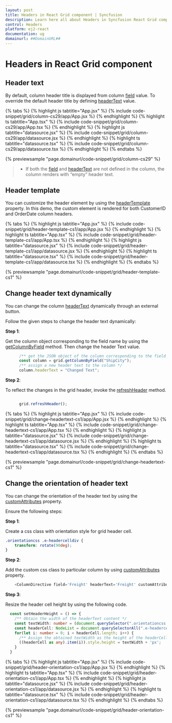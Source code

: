 ```yaml
---
layout: post
title: Headers in React Grid component | Syncfusion
description: Learn here all about Headers in Syncfusion React Grid component of Syncfusion Essential JS 2 and more.
control: Headers 
platform: ej2-react
documentation: ug
domainurl: ##DomainURL##
---
```


# Headers in React Grid component

## Header text

By default, column header title is displayed from column [field](https://ej2.syncfusion.com/react/documentation/api/grid/column/#field) value.
To override the default header title by defining [headerText](https://ej2.syncfusion.com/react/documentation/api/grid/column/#headertext) value.

{% tabs %}
{% highlight js tabtitle="App.jsx" %}
{% include code-snippet/grid/column-cs29/app/App.jsx %}
{% endhighlight %}
{% highlight ts tabtitle="App.tsx" %}
{% include code-snippet/grid/column-cs29/app/App.tsx %}
{% endhighlight %}
{% highlight js tabtitle="datasource.jsx" %}
{% include code-snippet/grid/column-cs29/app/datasource.jsx %}
{% endhighlight %}
{% highlight ts tabtitle="datasource.tsx" %}
{% include code-snippet/grid/column-cs29/app/datasource.tsx %}
{% endhighlight %}
{% endtabs %}

 {% previewsample "page.domainurl/code-snippet/grid/column-cs29" %}

> * If both the [field](https://ej2.syncfusion.com/react/documentation/api/grid/column/#field) and [headerText](https://ej2.syncfusion.com/react/documentation/api/grid/column/#headertext) are not defined in the column, the column renders with “empty” header text.

## Header template

You can customize the header element by using the [headerTemplate](https://ej2.syncfusion.com/react/documentation/api/grid/column/#headertemplate) property. In this demo, the custom element is rendered for both CustomerID and OrderDate column headers.

{% tabs %}
{% highlight js tabtitle="App.jsx" %}
{% include code-snippet/grid/header-template-cs1/app/App.jsx %}
{% endhighlight %}
{% highlight ts tabtitle="App.tsx" %}
{% include code-snippet/grid/header-template-cs1/app/App.tsx %}
{% endhighlight %}
{% highlight js tabtitle="datasource.jsx" %}
{% include code-snippet/grid/header-template-cs1/app/datasource.jsx %}
{% endhighlight %}
{% highlight ts tabtitle="datasource.tsx" %}
{% include code-snippet/grid/header-template-cs1/app/datasource.tsx %}
{% endhighlight %}
{% endtabs %}

 {% previewsample "page.domainurl/code-snippet/grid/header-template-cs1" %}

## Change header text dynamically

You can change the column [headerText](https://ej2.syncfusion.com/react/documentation/api/grid/column/#headertext) dynamically through an external button.

Follow the given steps to change the header text dynamically:

**Step 1**:

Get the column object corresponding to the field name by using the [getColumnByField](https://ej2.syncfusion.com/react/documentation/api/grid/#getcolumnbyfield) method.
Then change the header Text value.

```ts
      /** get the JSON object of the column corresponding to the field name */
      const column = grid.getColumnByField("ShipCity");
      /** assign a new header text to the column */
      column.headerText = "Changed Text";

```

**Step 2**:

To reflect the changes in the grid header, invoke the [refreshHeader](https://ej2.syncfusion.com/react/documentation/api/grid/#refreshheader) method.

```ts

      grid.refreshHeader();

```

{% tabs %}
{% highlight js tabtitle="App.jsx" %}
{% include code-snippet/grid/change-headertext-cs1/app/App.jsx %}
{% endhighlight %}
{% highlight ts tabtitle="App.tsx" %}
{% include code-snippet/grid/change-headertext-cs1/app/App.tsx %}
{% endhighlight %}
{% highlight js tabtitle="datasource.jsx" %}
{% include code-snippet/grid/change-headertext-cs1/app/datasource.jsx %}
{% endhighlight %}
{% highlight ts tabtitle="datasource.tsx" %}
{% include code-snippet/grid/change-headertext-cs1/app/datasource.tsx %}
{% endhighlight %}
{% endtabs %}

 {% previewsample "page.domainurl/code-snippet/grid/change-headertext-cs1" %}

## Change the orientation of header text

You can change the orientation of the header text by using the [customAttributes](https://ej2.syncfusion.com/react/documentation/api/grid/column/#customattributes) property.

Ensure the following steps:

**Step 1**:

Create a css class with orientation style for grid header cell.

```css
.orientationcss .e-headercelldiv {
    transform: rotate(90deg);
}

```

**Step 2**:

Add the custom css class to particular column by using [customAttributes](https://ej2.syncfusion.com/react/documentation/api/grid/column/#customattributes) property.

```ts
    <ColumnDirective field='Freight' headerText='Freight' customAttributes={customAttributes} width='80' format="C2" textAlign="Center"/>

```

**Step 3**:

Resize the header cell height by using the following code.

```ts
  const setHeaderHeight = () => {
    /** Obtain the width of the headerText content */
    const textWidth: number = (document.querySelector(".orientationcss > div") as HTMLElement).scrollWidth;
    const headerCell: NodeList = document.querySelectorAll(".e-headercell");
    for(let i: number = 0; i < headerCell.length; i++) {
      /** Assign the obtained textWidth as the height of the headerCell */
      ((headerCell as any).item(i)).style.height = textWidth + 'px';
    }
  }

```

{% tabs %}
{% highlight js tabtitle="App.jsx" %}
{% include code-snippet/grid/header-orientation-cs1/app/App.jsx %}
{% endhighlight %}
{% highlight ts tabtitle="App.tsx" %}
{% include code-snippet/grid/header-orientation-cs1/app/App.tsx %}
{% endhighlight %}
{% highlight js tabtitle="datasource.jsx" %}
{% include code-snippet/grid/header-orientation-cs1/app/datasource.jsx %}
{% endhighlight %}
{% highlight ts tabtitle="datasource.tsx" %}
{% include code-snippet/grid/header-orientation-cs1/app/datasource.tsx %}
{% endhighlight %}
{% endtabs %}

 {% previewsample "page.domainurl/code-snippet/grid/header-orientation-cs1" %}